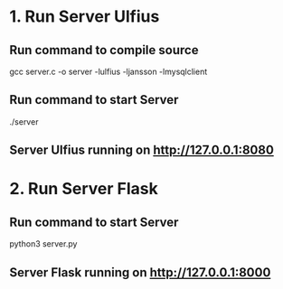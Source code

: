 # 1. Run Server Ulfius

## Run command to compile source

gcc server.c -o server -lulfius -ljansson -lmysqlclient

## Run command to start Server

./server

## Server Ulfius running on http://127.0.0.1:8080

# 2. Run Server Flask

## Run command to start Server

python3 server.py

## Server Flask running on http://127.0.0.1:8000